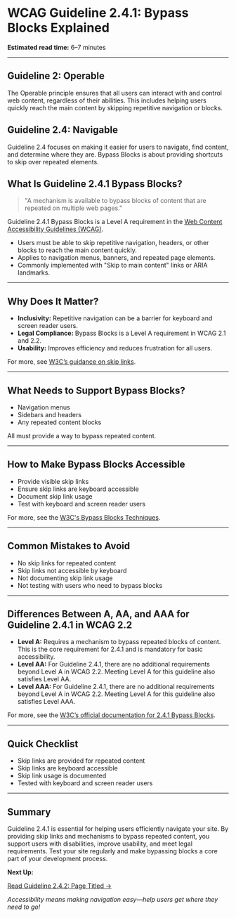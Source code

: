 <!--
title: WCAG Guideline 2.4.1: Bypass Blocks Explained
series: Making the Web Accessible for All
description: A practical guide to WCAG Guideline 2.4.1 (Bypass Blocks)—what it means, why it matters, and how to help users skip repetitive content.
keywords: wcag 2.4.1, bypass blocks, skip links, accessibility, web standards, digital inclusion
image: WCAG-Series-2-4-1.png
imageAlt: Blue text on yellow background saying, "Web Content Accessibiilty Guiedlines (WCAG) 2.4.1 Explained, Bypass Blocks"
status: published
date: 2025-07-03
-->

# **WCAG Guideline 2.4.1: Bypass Blocks Explained**

**Estimated read time:** 6–7 minutes

---

## **Guideline 2: Operable**

The Operable principle ensures that all users can interact with and control web content, regardless of their abilities. This includes helping users quickly reach the main content by skipping repetitive navigation or blocks.

## **Guideline 2.4: Navigable**

Guideline 2.4 focuses on making it easier for users to navigate, find content, and determine where they are. Bypass Blocks is about providing shortcuts to skip over repeated elements.

## **What Is Guideline 2.4.1 Bypass Blocks?**

<!-- [Illustration: User activating a skip link to bypass navigation] -->

> "A mechanism is available to bypass blocks of content that are repeated on multiple web pages."

Guideline 2.4.1 Bypass Blocks is a Level A requirement in the [Web Content Accessibility Guidelines (WCAG)](https://www.w3.org/WAI/WCAG22/quickref/#bypass-blocks).

- Users must be able to skip repetitive navigation, headers, or other blocks to reach the main content quickly.
- Applies to navigation menus, banners, and repeated page elements.
- Commonly implemented with "Skip to main content" links or ARIA landmarks.

---

## **Why Does It Matter?**

<!-- [Infographic: User skipping navigation, focus indicator, and main content] -->

- **Inclusivity:** Repetitive navigation can be a barrier for keyboard and screen reader users.
- **Legal Compliance:** Bypass Blocks is a Level A requirement in WCAG 2.1 and 2.2.
- **Usability:** Improves efficiency and reduces frustration for all users.

For more, see [W3C’s guidance on skip links](https://www.w3.org/WAI/WCAG22/Understanding/bypass-blocks.html).

---

## **What Needs to Support Bypass Blocks?**

<!-- [Grid: Navigation menus, sidebars, headers, all with skip icons] -->

- Navigation menus
- Sidebars and headers
- Any repeated content blocks

All must provide a way to bypass repeated content.

---

## **How to Make Bypass Blocks Accessible**

<!-- [Side-by-side code snippets: Skip link, no skip link]
[Example: Settings panel for skip links] -->

- Provide visible skip links
- Ensure skip links are keyboard accessible
- Document skip link usage
- Test with keyboard and screen reader users

For more, see the [W3C's Bypass Blocks Techniques](https://www.w3.org/WAI/WCAG22/Techniques/general/G1).

---

## **Common Mistakes to Avoid**

<!-- [Do/Don't graphic: Left side with skip link, right side with no skip link] -->

- No skip links for repeated content
- Skip links not accessible by keyboard
- Not documenting skip link usage
- Not testing with users who need to bypass blocks

---

## **Differences Between A, AA, and AAA for Guideline 2.4.1 in WCAG 2.2**

<!-- [Infographic: Three columns labeled A, AA, AAA with example requirements for each] -->

- **Level A:** Requires a mechanism to bypass repeated blocks of content. This is the core requirement for 2.4.1 and is mandatory for basic accessibility.
- **Level AA:** For Guideline 2.4.1, there are no additional requirements beyond Level A in WCAG 2.2. Meeting Level A for this guideline also satisfies Level AA.
- **Level AAA:** For Guideline 2.4.1, there are no additional requirements beyond Level A in WCAG 2.2. Meeting Level A for this guideline also satisfies Level AAA.

For more, see the [W3C’s official documentation for 2.4.1 Bypass Blocks](https://www.w3.org/WAI/WCAG22/Understanding/bypass-blocks.html).

---

## **Quick Checklist**

<!-- [Checklist graphic: Icons for each item (skip, navigation, main content, etc.)] -->

- Skip links are provided for repeated content
- Skip links are keyboard accessible
- Skip link usage is documented
- Tested with keyboard and screen reader users

---

## **Summary**

<!-- [Illustration: User using a skip link in a web app] -->

Guideline 2.4.1 is essential for helping users efficiently navigate your site. By providing skip links and mechanisms to bypass repeated content, you support users with disabilities, improve usability, and meet legal requirements. Test your site regularly and make bypassing blocks a core part of your development process.

**Next Up:**

[Read Guideline 2.4.2: Page Titled →](WCAG-Guideline-2-4-2-Page-Titled-Explained)

*Accessibility means making navigation easy—help users get where they need to go!*

